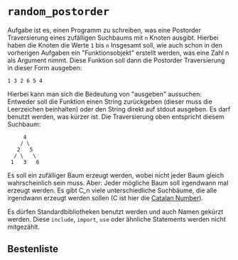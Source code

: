 # `random_postorder`

Aufgabe ist es, einen Programm zu schreiben, was eine Postorder Traversierung eines zufälligen Suchbaums mit `n` Knoten ausgibt. Hierbei haben die Knoten die Werte `1` bis `n` Insgesamt soll, wie auch schon in den vorherigen Aufgaben ein "Funktionsobjekt" erstellt werden, was eine Zahl n als Argument nimmt. Diese Funktion soll dann die Postorder Traversierung in dieser Form ausgeben:

    1 3 2 6 5 4

Hierbei kann man sich die Bedeutung von "ausgeben" aussuchen: Entweder soll die Funktion einen String zurückgeben (dieser muss die Leerzeichen beinhalten) oder den String direkt auf stdout ausgeben. Es darf benutzt werden, was kürzer ist.
Die Traversierung oben entspricht diesem Suchbaum:

         4
        / \
       2   5
      / \   \
     1   3   6


Es soll ein zufälliger Baum erzeugt werden, wobei nicht jeder Baum gleich wahrscheinlich sein muss. Aber: Jeder mögliche Baum soll irgendwann mal erzeugt werden. Es gibt C_n viele unterschiedliche Suchbäume, die alle irgendwann erzeugt werden sollen (C ist hier die [Catalan Number](http://en.wikipedia.org/wiki/Catalan_number)).

Es dürfen Standardbibliotheken benutzt werden und auch Namen gekürzt werden. Diese `include`, `import`, `use` oder ähnliche Statements werden nicht mitgezählt.



## Bestenliste
